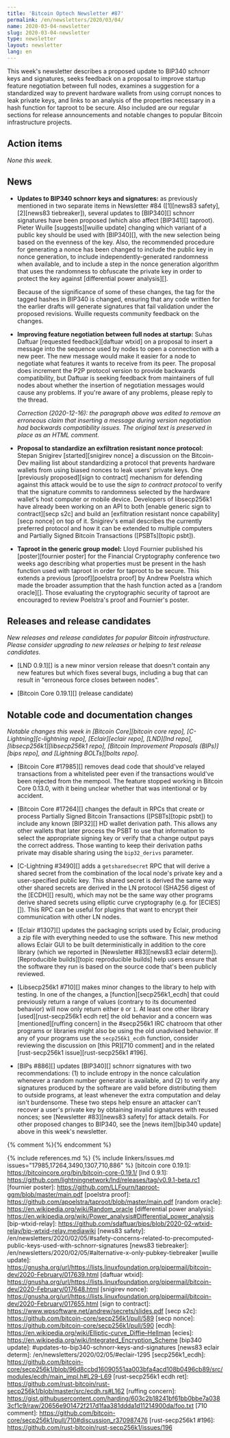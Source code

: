 ```yaml
---
title: 'Bitcoin Optech Newsletter #87'
permalink: /en/newsletters/2020/03/04/
name: 2020-03-04-newsletter
slug: 2020-03-04-newsletter
type: newsletter
layout: newsletter
lang: en
---
```

This week's newsletter describes a proposed update to BIP340 schnorr
keys and signatures, seeks feedback on a proposal to improve startup
feature negotiation between full nodes, examines a suggestion for a
standardized way to prevent hardware wallets from using corrupt nonces
to leak private keys, and links to an analysis of the properties necessary in a
hash function for taproot to be secure.  Also included are our
regular sections for release announcements and notable changes to
popular Bitcoin infrastructure projects.

## Action items

*None this week.*

## News

- **Updates to BIP340 schnorr keys and signatures:** as previously
  mentioned in two separate items in Newsletter #84 ([1][news83 safety], [2][news83 tiebreaker]),
  several updates to [BIP340][] schnorr signatures have been proposed
  (which also affect [BIP341][] taproot).  Pieter Wuille [suggests][wuille
  update] changing which variant of a public key should be used with
  [BIP340][], with the new selection being based on the evenness of the
  key.  Also, the recommended procedure for generating a nonce has been
  changed to include the public key in nonce generation, to include
  independently-generated randomness when available, and to include a step in the nonce
  generation algorithm that uses the randomness to obfuscate the private key
  in order to protect the key against [differential power analysis][].

  Because of the significance of some of these changes, the tag for
  the tagged hashes in BIP340 is changed, ensuring that any code
  written for the earlier drafts will generate signatures that fail
  validation under the proposed revisions.  Wuille requests community
  feedback on the changes.

- **Improving feature negotiation between full nodes at startup:** Suhas
  Daftuar [requested feedback][daftuar wtxid] on a proposal to insert a
  message into the sequence used by nodes to open a connection with a
  new peer.  The new message would make it easier for a node to
  negotiate what features it wants to receive from its peer.  <!-- A
  challenge here is that previous versions of Bitcoin Core would
  terminate a new connection if certain messages didn't appear in a
  particular order, and it's into this strict sequence that Daftuar
  wants to insert a new message.-->  The proposal does increment the P2P
  protocol version to provide backwards compatibility, but Daftuar is
  seeking feedback from maintainers of full nodes about whether the
  insertion of negotiation messages would cause any problems.  If you're
  aware of any problems, please reply to the thread.

  *Correction (2020-12-16): the paragraph above was edited to remove
  an erroneous claim that inserting a message during version
  negotiation had backwards compatibility issues.  The original text
  is preserved in place as an HTML comment.*

- **Proposal to standardize an exfiltration resistant nonce protocol:** Stepan
  Snigirev [started][snigirev nonce] a discussion on the Bitcoin-Dev
  mailing list about standardizing a protocol that prevents hardware
  wallets from using biased nonces to leak
  users' private keys.  One [previously proposed][sign to contract]
  mechanism for defending against this attack would be to use the *sign
  to contract protocol* to verify that the signature commits to
  randomness selected by the hardware wallet's host computer or mobile
  device.  Developers of libsecp256k1 have already been working on an
  API to both [enable generic sign to contract][secp s2c] and build an
  [exfiltration resistant nonce capability][secp nonce] on top of it.  Snigirev's
  email describes the currently preferred protocol and how it can be
  extended to multiple computers and Partially Signed Bitcoin
  Transactions ([PSBTs][topic psbt]).

- **Taproot in the generic group model:** Lloyd Fournier published his
  [poster][fournier poster] for the Financial Cryptography conference
  two weeks ago describing what properties must be present in the hash
  function used with taproot in order for taproot to be secure.  This
  extends a previous [proof][poelstra proof] by Andrew Poelstra which
  made the broader assumption that the hash function acted as a [random
  oracle][].  Those evaluating the cryptographic security of taproot are
  encouraged to review Poelstra's proof and Fournier's poster.

## Releases and release candidates

*New releases and release candidates for popular Bitcoin infrastructure.
Please consider upgrading to new releases or helping to test release
candidates.*

- [LND 0.9.1][] is a new minor version release that doesn't contain any
  new features but which fixes several bugs, including a bug that can
  result in "erroneous force closes between nodes".

- [Bitcoin Core 0.19.1][] (release candidate)

## Notable code and documentation changes

*Notable changes this week in [Bitcoin Core][bitcoin core repo],
[C-Lightning][c-lightning repo], [Eclair][eclair repo], [LND][lnd repo],
[libsecp256k1][libsecp256k1 repo], [Bitcoin Improvement Proposals
(BIPs)][bips repo], and [Lightning BOLTs][bolts repo].*

- [Bitcoin Core #17985][] removes dead code that should've relayed
  transactions from a whitelisted peer even if the transactions would've
  been rejected from the mempool.  The feature stopped working in
  Bitcoin Core 0.13.0, with it being unclear whether that was
  intentional or by accident.

- [Bitcoin Core #17264][] changes the default in RPCs that create or
  process Partially Signed Bitcoin Transactions ([PSBTs][topic psbt])
  to include any known [BIP32][] HD wallet derivation path.  This allows
  any other wallets that later process the PSBT to use that information
  to select the appropriate signing key or verify that a change output
  pays the correct address.  Those wanting to keep their derivation
  paths private may disable sharing using the `bip32_derivs`
  parameter.

- [C-Lightning #3490][] adds a `getsharedsecret` RPC that will derive a
  shared secret from the combination of the local node's private key and
  a user-specified public key.  This shared secret is derived the same
  way other shared secrets are derived in the LN protocol (SHA256 digest of the
  [ECDH][] result), which may not be the same way other programs derive
  shared secrets using elliptic curve cryptography (e.g. for [ECIES][]).
  This RPC can be useful for plugins that want to encrypt their
  communication with other LN nodes.

- [Eclair #1307][] updates the packaging scripts used by Eclair,
  producing a zip file with everything needed to use the software.  This
  new method allows Eclair GUI to be built deterministically in addition
  to the core library (which we reported in [Newsletter #83][news83
  eclair determ]).  [Reproducible builds][topic reproducible builds] help users ensure that the
  software they run is based on the source code that's been publicly
  reviewed.

- [Libsecp256k1 #710][] makes minor changes to the library to help with
  testing.  In one of the changes, a [function][secp256k1_ecdh] that
  could previously return a range of values (contrary to its documented
  behavior) will now only return either `0` or `1`.  At least one other
  library [used][rust-secp256k1 ecdh ret] the old behavior and a concern
  was [mentioned][ruffing concern] in the #secp256k1 IRC chatroom that
  other programs or libraries might also be using the old unadvised
  behavior.  If any of your programs use the `secp256k1_ecdh` function,
  consider reviewing the discussion on [this PR][710 comment] and in the
  related [rust-secp256k1 issue][rust-secp256k1 #196].

- [BIPs #886][] updates [BIP340][] schnorr signatures with two
  recommendations: (1) to include entropy in the nonce calculation
  whenever a random number generator is available, and (2) to verify any
  signatures produced by the software are valid before distributing them
  to outside programs, at least whenever the extra computation and delay
  isn't burdensome.  These two steps help ensure an attacker can't
  recover a user's private key by obtaining invalid signatures with
  reused nonces; see [Newsletter #83][news83 safety] for attack details.
  For other proposed changes to BIP340, see the [news item][bip340
  update] above in this week's newsletter.

{% comment %}<!-- BOLTs #714 merged but reverted -->{% endcomment %}

{% include references.md %}
{% include linkers/issues.md issues="17985,17264,3490,1307,710,886" %}
[bitcoin core 0.19.1]: https://bitcoincore.org/bin/bitcoin-core-0.19.1/
[lnd 0.9.1]: https://github.com/lightningnetwork/lnd/releases/tag/v0.9.1-beta.rc1
[fournier poster]: https://github.com/LLFourn/taproot-ggm/blob/master/main.pdf
[poelstra proof]: https://github.com/apoelstra/taproot/blob/master/main.pdf
[random oracle]: https://en.wikipedia.org/wiki/Random_oracle
[differential power analysis]: https://en.wikipedia.org/wiki/Power_analysis#Differential_power_analysis
[bip-wtxid-relay]: https://github.com/sdaftuar/bips/blob/2020-02-wtxid-relay/bip-wtxid-relay.mediawiki
[news83 safety]: /en/newsletters/2020/02/05/#safety-concerns-related-to-precomputed-public-keys-used-with-schnorr-signatures
[news83 tiebreaker]: /en/newsletters/2020/02/05/#alternative-x-only-pubkey-tiebreaker
[wuille update]: https://gnusha.org/url/https://lists.linuxfoundation.org/pipermail/bitcoin-dev/2020-February/017639.html
[daftuar wtxid]: https://gnusha.org/url/https://lists.linuxfoundation.org/pipermail/bitcoin-dev/2020-February/017648.html
[snigirev nonce]: https://gnusha.org/url/https://lists.linuxfoundation.org/pipermail/bitcoin-dev/2020-February/017655.html
[sign to contract]: https://www.wpsoftware.net/andrew/secrets/slides.pdf
[secp s2c]: https://github.com/bitcoin-core/secp256k1/pull/589
[secp nonce]: https://github.com/bitcoin-core/secp256k1/pull/590
[ecdh]: https://en.wikipedia.org/wiki/Elliptic-curve_Diffie–Hellman
[ecies]: https://en.wikipedia.org/wiki/Integrated_Encryption_Scheme
[bip340 update]: #updates-to-bip340-schnorr-keys-and-signatures
[news83 eclair determ]: /en/newsletters/2020/02/05/#eclair-1295
[secp256k1_ecdh]: https://github.com/bitcoin-core/secp256k1/blob/96d8ccbd16090551aa003bfa4acd108b0496cb89/src/modules/ecdh/main_impl.h#L29-L69
[rust-secp256k1 ecdh ret]: https://github.com/rust-bitcoin/rust-secp256k1/blob/master/src/ecdh.rs#L162
[ruffing concern]: https://gist.githubusercontent.com/harding/603c2b18241bf61bb0bbe7a0383cf1c9/raw/20656e901472f217d1faa381ddda1d11214900da/foo.txt
[710 comment]: https://github.com/bitcoin-core/secp256k1/pull/710#discussion_r370987476
[rust-secp256k1 #196]: https://github.com/rust-bitcoin/rust-secp256k1/issues/196
